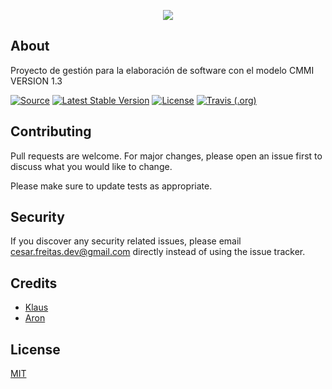 <p align="center"><img src="http://www.cymrental.com/dni/for_github.jpg"></p>


## About
Proyecto de gestión para la elaboración de software con el modelo CMMI VERSION 1.3

[![Source](https://img.shields.io/badge/source-cesardevops%2FEVENTSOFT-blue)](https://github.com/cesardevops/EVENTSOFT)
[![Latest Stable Version](https://img.shields.io/badge/%20eventsoft-v%201.0-brightgreen)](https://github.com/cesardevops/EVENTSOFT)
[![License](https://img.shields.io/badge/license-MIT-brightgreen.svg?style=flat-square)](https://tldrlegal.com/license/mit-license)
[![Travis (.org)](https://img.shields.io/badge/build-dev-red)](https://github.com/cesardevops/EVENTSOFT)


## Contributing
Pull requests are welcome. For major changes, please open an issue first to discuss what you would like to change.

Please make sure to update tests as appropriate.

## Security
If you discover any security related issues, please email cesar.freitas.dev@gmail.com directly instead of using the issue tracker.

## Credits
- [Klaus](https://github.com/kaidesu)
- [Aron](../../contributors)

## License
[MIT](https://choosealicense.com/licenses/mit/)
